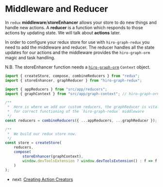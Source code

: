 # Middleware and Reducer

In `redux` **middleware**/**storeEnhancer** allows your store to do new things and handle new actions. A **reducer** is a function which responds to those actions by updating state. We will talk about **actions** later.

In order to configure your redux store for use with `hiro-graph-redux` you need to add the middleware and reducer. The reducer handles all the state updates for our actions and the middleware provides the `hiro-graph-orm` magic and task handling.

N.B. The storeEnhancer function needs a [`hiro-graph-orm`](https://github.com/arago/hiro-graph-js/packages/hiro-graph-orm) `Context` object.

```javascript
import { createStore, compose, combineReducers } from "redux";
import { storeEnhancer, graphReducer } from "hiro-graph-redux";

import { appReducers } from "src/app/reducers";
import { graphContext } from "src/app/graph-context"; // hiro-graph-orm Context

/**
 *  Here is where we add our custom reducers, the graphReducer is vital
 *  for correct functioning of the `hiro-graph-redux` middleware
 */
const reducers = combineReducers({ ...appReducers, ...graphReducer });

/**
 *  We build our redux store now.
 */
const store = createStore(
    reducers,
    compose(
        storeEnhancer(graphContext),
        window.devToolsExtension ? window.devToolsExtension() : f => f
    )
);
```

- next: [Creating Action Creators](./action-creators.md)
